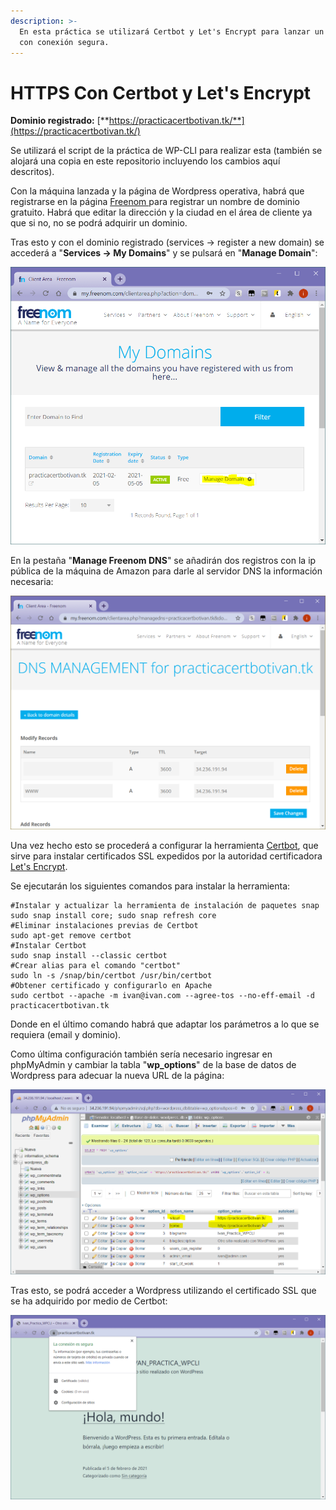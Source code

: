 ```yaml
---
description: >-
  En esta práctica se utilizará Certbot y Let's Encrypt para lanzar un Wordpress
  con conexión segura.
---
```


# HTTPS Con Certbot y Let's Encrypt

**Dominio registrado:** [**https://practicacertbotivan.tk/**](https://practicacertbotivan.tk/)

Se utilizará el script de la práctica de WP-CLI para realizar esta \(también se alojará una copia en este repositorio incluyendo los cambios aquí descritos\).

Con la máquina lanzada y la página de Wordpress operativa, habrá que registrarse en la página [Freenom ](https://www.freenom.com/es/index.html?lang=es)para registrar un nombre de dominio gratuito. Habrá que editar la dirección y la ciudad en el área de cliente ya que si no, no se podrá adquirir un dominio. 

Tras esto y con el dominio registrado \(services -&gt; register a new domain\) se accederá a "**Services -&gt; My Domains**" y se pulsará en "**Manage Domain**":

![](https://raw.githubusercontent.com/ivanmp-lm/IAW/master/.gitbook/assets/image%20(37).png)

En la pestaña "**Manage Freenom DNS**" se añadirán dos registros con la ip pública de la máquina de Amazon para darle al servidor DNS la información necesaria:

![](https://raw.githubusercontent.com/ivanmp-lm/IAW/master/.gitbook/assets/image%20(36).png)

Una vez hecho esto se procederá a configurar la herramienta [Certbot](https://certbot.eff.org/), que sirve para instalar certificados SSL expedidos por la autoridad certificadora [Let's Encrypt](https://letsencrypt.org/).

Se ejecutarán los siguientes comandos para instalar la herramienta:

```text
#Instalar y actualizar la herramienta de instalación de paquetes snap
sudo snap install core; sudo snap refresh core
#Eliminar instalaciones previas de Certbot
sudo apt-get remove certbot
#Instalar Certbot
sudo snap install --classic certbot
#Crear alias para el comando "certbot"
sudo ln -s /snap/bin/certbot /usr/bin/certbot
#Obtener certificado y configurarlo en Apache
sudo certbot --apache -m ivan@ivan.com --agree-tos --no-eff-email -d practicacertbotivan.tk
```

Donde en el último comando habrá que adaptar los parámetros a lo que se requiera \(email y dominio\).

Como última configuración también sería necesario ingresar en phpMyAdmin y cambiar la tabla "**wp\_options**" de la base de datos de Wordpress para adecuar la nueva URL de la página:

![](https://raw.githubusercontent.com/ivanmp-lm/IAW/master/.gitbook/assets/image%20(35).png)

Tras esto, se podrá acceder a Wordpress utilizando el certificado SSL que se ha adquirido por medio de Certbot:

![](https://raw.githubusercontent.com/ivanmp-lm/IAW/master/.gitbook/assets/image%20(34).png)
